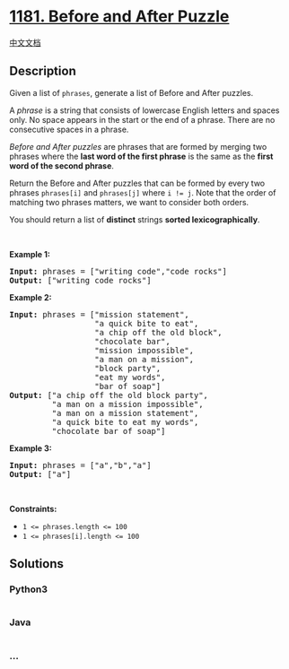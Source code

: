 # [1181. Before and After Puzzle](https://leetcode.com/problems/before-and-after-puzzle)

[中文文档](/solution/1100-1199/1181.Before%20and%20After%20Puzzle/README.md)

## Description

<p>Given a list of <code>phrases</code>, generate a list of Before and After puzzles.</p>

<p>A <em>phrase</em> is a string that consists of lowercase English letters and spaces only. No space appears in the start or the end of a phrase. There are no consecutive spaces in a phrase.</p>

<p><em>Before and After puzzles</em> are phrases that are formed by merging two phrases where the <strong>last word of the first phrase</strong> is the same as the <strong>first word of the second phrase</strong>.</p>

<p>Return the Before and After puzzles that can be formed by every two phrases <code>phrases[i]</code> and <code>phrases[j]</code> where <code>i != j</code>. Note that the order of matching two phrases matters, we want to consider both orders.</p>

<p>You should return a list of <strong>distinct</strong> strings <strong>sorted lexicographically</strong>.</p>

<p> </p>
<p><strong>Example 1:</strong></p>

<pre>
<strong>Input:</strong> phrases = ["writing code","code rocks"]
<strong>Output:</strong> ["writing code rocks"]
</pre>

<p><strong>Example 2:</strong></p>

<pre>
<strong>Input:</strong> phrases = ["mission statement",
                  "a quick bite to eat",
                  "a chip off the old block",
                  "chocolate bar",
                  "mission impossible",
                  "a man on a mission",
                  "block party",
                  "eat my words",
                  "bar of soap"]
<strong>Output:</strong> ["a chip off the old block party",
         "a man on a mission impossible",
         "a man on a mission statement",
         "a quick bite to eat my words",
         "chocolate bar of soap"]
</pre>

<p><strong>Example 3:</strong></p>

<pre>
<strong>Input:</strong> phrases = ["a","b","a"]
<strong>Output:</strong> ["a"]
</pre>

<p> </p>
<p><strong>Constraints:</strong></p>

<ul>
	<li><code>1 <= phrases.length <= 100</code></li>
	<li><code>1 <= phrases[i].length <= 100</code></li>
</ul>

## Solutions

<!-- tabs:start -->

### **Python3**

```python

```

### **Java**

```java

```

### **...**

```

```

<!-- tabs:end -->
